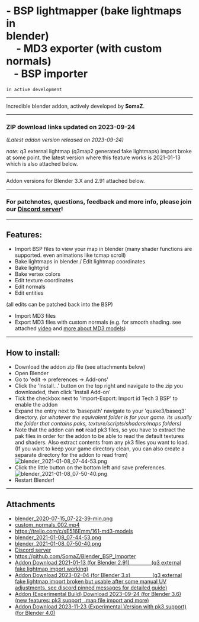 # - BSP lightmapper (bake lightmaps in blender)⠀⠀⠀⠀⠀⠀⠀⠀⠀⠀⠀⠀⠀⠀⠀⠀⠀⠀⠀ - MD3 exporter (with custom normals)⠀⠀⠀⠀⠀⠀⠀⠀⠀⠀⠀⠀⠀⠀⠀⠀⠀⠀⠀- BSP importer

`in active development`

---

Incredible blender addon, actively developed by **SomaZ**.

---

### **ZIP download links updated on 2023-09-24**

_(Latest addon version released on 2023-09-24)_

_note:_ q3 external lightmap (q3map2 generated fake lightmaps) import broke at some point. the latest version where this feature works is 2021-01-13 which is also attached below.

---

Addon versions for Blender 3.X and 2.91 attached below.

---

### **For patchnotes, questions, feedback and more info, please join our** [**Discord server**](https://discord.gg/BD6r3mKPqS "‌")**!**

---

## **Features:**

- Import BSP files to view your map in blender (many shader functions are supported. even animations like tcmap scroll)
- Bake lightmaps in blender / Edit lightmap coordinates
- Bake lightgrid
- Bake vertex colors
- Edit texture coordinates
- Edit normals
- Edit entities

(all edits can be patched back into the BSP)

- Import MD3 files
- Export MD3 files with custom normals (e.g. for smooth shading. see attached [video](https://trello.com/1/cards/5f0e8cbf3fd404756f991b26/attachments/5f1042adc4d1af457547f63f/download/custom_normals_002.mp4 "‌") and [more about MD3 models](https://trello.com/c/sE516Emm/161-md3-models "‌"))

---

## **How to install:**

- Download the addon zip file (see attachments below)
- Open Blender
- Go to 'edit -> preferences -> Add-ons'
- Click the 'Install...' button on the top right and navigate to the zip you downloaded, then click 'Install Add-on'
- Tick the checkbox next to 'Import-Export: Import id Tech 3 BSP' to enable the addon
- Expand the entry next to 'basepath' navigate to your 'quake3/baseq3' directory.
  _(or whatever the equivalent folder is for your game. its usually the folder that contains paks, texture/scripts/shaders/maps folders)_
- Note that the addon can **not** read pk3 files, so you have to extract the pak files in order for the addon to be able to read the default textures and shaders. Also extract contents from any pk3 files you want to load. (If you want to keep your game directory clean, you can also create a separate directory for the addon to read from)
  ![blender\_2021-01-08\_07-44-53.png](https://trello.com/1/cards/5f0e8cbf3fd404756f991b26/attachments/5ff7ff86617df018b58371ef/download/blender_2021-01-08_07-44-53.png)
- Click the little button on the bottom left and save preferences.
  ![blender\_2021-01-08\_07-50-40.png](https://trello.com/1/cards/5f0e8cbf3fd404756f991b26/attachments/5ff800cab0a0ed1b9759e485/download/blender_2021-01-08_07-50-40.png)
- Restart Blender!

---

## Attachments

- [blender_2020-07-15_07-22-39-min.png](https://trello.com/1/cards/5f0e8cbf3fd404756f991b26/attachments/5f10427971fcd40b82c91177/download/blender_2020-07-15_07-22-39-min.png)
- [custom_normals_002.mp4](https://trello.com/1/cards/5f0e8cbf3fd404756f991b26/attachments/5f1042adc4d1af457547f63f/download/custom_normals_002.mp4)
- https://trello.com/c/sE516Emm/161-md3-models
- [blender_2021-01-08_07-44-53.png](https://trello.com/1/cards/5f0e8cbf3fd404756f991b26/attachments/5ff7ff86617df018b58371ef/download/blender_2021-01-08_07-44-53.png)
- [blender_2021-01-08_07-50-40.png](https://trello.com/1/cards/5f0e8cbf3fd404756f991b26/attachments/5ff800cab0a0ed1b9759e485/download/blender_2021-01-08_07-50-40.png)
- [Discord server](https://discord.gg/BD6r3mKPqS)
- https://github.com/SomaZ/Blender_BSP_Importer
- [Addon Download 2021-01-13 (for Blender 2.91) ⠀⠀⠀⠀⠀ (q3 external fake lightmap import working)](https://trello.com/1/cards/5f0e8cbf3fd404756f991b26/attachments/618de9aa02ad133ef3a309c5/download/import_bsp_2021-01-13.zip)
- [Addon Download 2023-02-04 (for Blender 3.x) ⠀⠀⠀⠀⠀ (q3 external fake lightmap import broken but usable after some manual UV adjustments. see discord pinned messages for detailed guide)](https://trello.com/1/cards/5f0e8cbf3fd404756f991b26/attachments/6483785e4589a323bc003d80/download/import_bsp_2023-02-04.zip)
- [Addon (Experimental Build) Download 2023-09-24 (for Blender 3.6) (new features: pk3 support, .map file import and more)](https://trello.com/1/cards/5f0e8cbf3fd404756f991b26/attachments/6510a137fb8bf68500dc2616/download/import_bsp_experimental_2023-09-24.zip)
- [Addon Download 2023-11-23 (Experimental Version with pk3 support) (for Blender 4.0)](https://trello.com/1/cards/5f0e8cbf3fd404756f991b26/attachments/65602c3f076fdd592dee2b1f/download/import_bsp_experimental_2023-11-22.zip)

